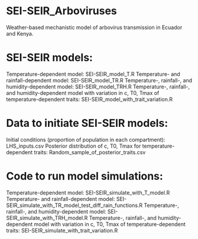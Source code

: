 # SEI-SEIR_Arboviruses
Weather-based mechanistic model of arbovirus transmission in Ecuador and Kenya.

# SEI-SEIR models:
Temperature-dependent model: SEI-SEIR_model_T.R
Temperature- and rainfall-dependent model: SEI-SEIR_model_TR.R
Temperature-, rainfall-, and humidity-dependent model: SEI-SEIR_model_TRH.R
Temperature-, rainfall-, and humidity-dependent model with variation in c, T0, Tmax of temperature-dependent traits: 
        SEI-SEIR_model_with_trait_variation.R

# Data to initiate SEI-SEIR models:
Initial conditions (proportion of population in each compartment): LHS_inputs.csv
Posterior distribution of c, T0, Tmax for temperature-dependent traits: Random_sample_of_posterior_traits.csv

# Code to run model simulations:
Temperature-dependent model: SEI-SEIR_simulate_with_T_model.R
Temperature- and rainfall-dependent model: SEI-SEIR_simulate_with_TR_model_test_diff_rain_functions.R
Temperature-, rainfall-, and humidity-dependent model: SEI-SEIR_simulate_with_TRH_model.R
Temperature-, rainfall-, and humidity-dependent model with variation in c, T0, Tmax of temperature-dependent traits: 
        SEI-SEIR_simulate_with_trait_variation.R

